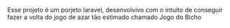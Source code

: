 Esse projeto é um porjeto laravel, desenvolvivo com o intuito de conseguir fazer a volta do jogo de azar tão estimado chamado Jogo do Bicho
